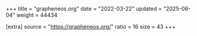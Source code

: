 +++
title = "grapheneos.org"
date = "2022-03-22"
updated = "2025-06-04"
weight = 44434

[extra]
source = "https://grapheneos.org/"
ratio = 16
size = 43
+++

